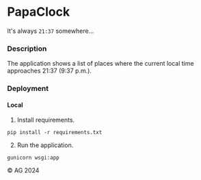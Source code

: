 # PapaClock

It's always <code>21:37</code> somewhere...

### Description

The application shows a list of places where the current local time
approaches 21:37 (9:37 p.m.).

### Deployment

#### Local

1. Install requirements.

```
pip install -r requirements.txt
```

2. Run the application.

```
gunicorn wsgi:app
```

© AG 2024
